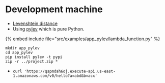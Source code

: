 # Development machine

* [Levenshtein distance](https://en.wikipedia.org/wiki/Levenshtein_distance)
* Using [pylev](https://pypi.org/project/pylev/) which is pure Python.


{% embed include file="src/examples/app_pylev/lambda_function.py" %}

```
mkdir app_pylev
cd app_pylev
pip install pylev -t pypi
zip -r ../project.zip *
```

* `curl 'https://qspmdah6oj.execute-api.us-east-1.amazonaws.com/v0/hello?a=abd&b=acx'`



